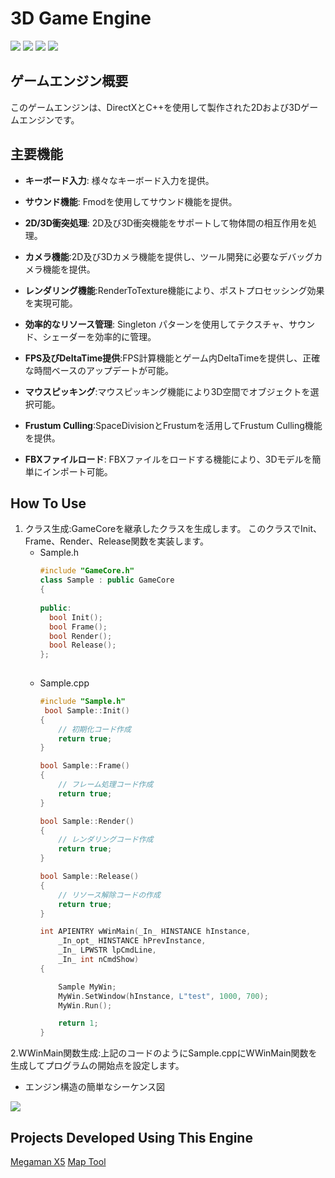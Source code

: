 # 3D Game Engine

<img src ="https://img.shields.io/badge/Windows-0078D6?style=for-the-badge&logo=windows&logoColor=white"> <img src ="https://img.shields.io/badge/Direct_X-006600?style=for-the-badge&logo=directx&logoColor=black"> <img src ="https://img.shields.io/badge/c++-%2300599C.svg?style=for-the-badge&logo=c%2B%2B&logoColor=white"> <img src="https://img.shields.io/badge/fmod-000000?style=for-the-badge&logo=fmod&logoColor=white">

## ゲームエンジン概要

このゲームエンジンは、DirectXとC++を使用して製作された2Dおよび3Dゲームエンジンです。

## 主要機能

- **キーボード入力**: 様々なキーボード入力を提供。

- **サウンド機能**: Fmodを使用してサウンド機能を提供。

- **2D/3D衝突処理**: 2D及び3D衝突機能をサポートして物体間の相互作用を処理。

- **カメラ機能**:2D及び3Dカメラ機能を提供し、ツール開発に必要なデバッグカメラ機能を提供。

- **レンダリング機能**:RenderToTexture機能により、ポストプロセッシング効果を実現可能。

- **効率的なリソース管理**: Singleton パターンを使用してテクスチャ、サウンド、シェーダーを効率的に管理。

- **FPS及びDeltaTime提供**:FPS計算機能とゲーム内DeltaTimeを提供し、正確な時間ベースのアップデートが可能。

- **マウスピッキング**:マウスピッキング機能により3D空間でオブジェクトを選択可能。

- **Frustum Culling**:SpaceDivisionとFrustumを活用してFrustum Culling機能を提供。

- **FBXファイルロード**: FBXファイルをロードする機能により、3Dモデルを簡単にインポート可能。

## How To Use

1. クラス生成:GameCoreを継承したクラスを生成します。 このクラスでInit、Frame、Render、Release関数を実装します。
	* Sample.h
	  ```cpp
	  #include "GameCore.h"
	  class Sample : public GameCore
	  {
	
	  public:
		bool Init();
		bool Frame();
		bool Render();
		bool Release();
	  };
  
	* Sample.cpp
   		```cpp
     	#include "Sample.h"
		 bool Sample::Init() 
		{
		    // 初期化コード作成
		    return true;
		}
		
		bool Sample::Frame()
		{
		    // フレーム処理コード作成
		    return true;
		}
		
		bool Sample::Render() 
		{
		    // レンダリングコード作成
		    return true;
		}
		
		bool Sample::Release()
		{
		    // リソース解除コードの作成
		    return true;
		}
		
		int APIENTRY wWinMain(_In_ HINSTANCE hInstance,
		    _In_opt_ HINSTANCE hPrevInstance,
		    _In_ LPWSTR lpCmdLine,
		    _In_ int nCmdShow)
		{
	
		    Sample MyWin;
		    MyWin.SetWindow(hInstance, L"test", 1000, 700);
		    MyWin.Run();
		
		    return 1;
		}

2.WWinMain関数生成:上記のコードのようにSample.cppにWWinMain関数を生成してプログラムの開始点を設定します。

* エンジン構造の簡単なシーケンス図
  
<img src ="https://github.com/user-attachments/assets/4a8e8dbf-0bff-422c-be88-7059ea0b83e7">

## Projects Developed Using This Engine

[Megaman X5](https://github.com/HongSongUi/RockMan) [Map Tool](https://github.com/HongSongUi/MapTool)
